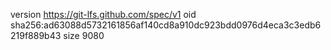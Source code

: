 version https://git-lfs.github.com/spec/v1
oid sha256:ad63088d5732161856af140cd8a910dc923bdd0976d4eca3c3edb6219f889b43
size 9080
